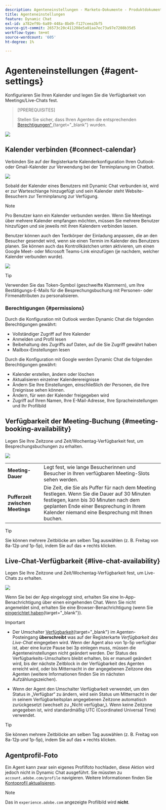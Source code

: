 ```yaml
---
description: Agenteneinstellungen - Marketo-Dokumente - Produktdokumentation
title: Agenteneinstellungen
feature: Dynamic Chat
exl-id: a782ef9b-6a89-448a-8bd9-f127ceea3bf5
source-git-commit: 26573c20c411208e5a01aa7ec73a97e7208b35d5
workflow-type: tm+mt
source-wordcount: '605'
ht-degree: 1%

---
```


# Agenteneinstellungen {#agent-settings}

Konfigurieren Sie Ihren Kalender und legen Sie die Verfügbarkeit von Meetings/Live-Chats fest.

>[!PREREQUISITES]
>
>Stellen Sie sicher, dass Ihren Agenten die entsprechenden [Berechtigungen“ ](/help/marketo/product-docs/demand-generation/dynamic-chat/setup-and-configuration/permissions.md){target="_blank"} wurden.

![](assets/agent-settings-1.png)

## Kalender verbinden {#connect-calendar}

Verbinden Sie auf der Registerkarte Kalenderkonfiguration Ihren Outlook- oder Gmail-Kalender zur Verwendung bei der Terminplanung im Chatbot.

![](assets/agent-settings-2.png)

Sobald der Kalender eines Benutzers mit Dynamic Chat verbunden ist, wird er zur Warteschlange hinzugefügt und sein Kalender steht Website-Besuchern zur Terminplanung zur Verfügung.

>[!NOTE]
>
>Pro Benutzer kann ein Kalender verbunden werden. Wenn Sie Meetings über mehrere Kalender empfangen möchten, müssen Sie mehrere Benutzer hinzufügen und sie jeweils mit ihren Kalendern verbinden lassen.

Benutzer können auch den Textkörper der Einladung anpassen, die an den Besucher gesendet wird, wenn sie einen Termin im Kalender des Benutzers planen. Sie können auch das Kontrollkästchen unten aktivieren, um einen Google Meet- oder Microsoft Teams-Link einzufügen (je nachdem, welcher Kalender verbunden wurde).

![](assets/agent-settings-3.png)

>[!TIP]
>
>Verwenden Sie das Token-Symbol (geschweifte Klammern), um Ihre Bestätigungs-E-Mails für die Besprechungsbuchung mit Personen- oder Firmenattributen zu personalisieren.

### Berechtigungen {#permissions}

Durch die Konfiguration mit Outlook werden Dynamic Chat die folgenden Berechtigungen gewährt:

* Vollständiger Zugriff auf Ihre Kalender
* Anmelden und Profil lesen
* Beibehaltung des Zugriffs auf Daten, auf die Sie Zugriff gewährt haben
* Mailbox-Einstellungen lesen

Durch die Konfiguration mit Google werden Dynamic Chat die folgenden Berechtigungen gewährt:

* Kalender erstellen, ändern oder löschen
* Aktualisieren einzelner Kalenderereignisse
* Ändern Sie Ihre Einstellungen, einschließlich der Personen, die Ihre Ereignisse sehen können.
* Ändern, für wen der Kalender freigegeben wird
* Zugriff auf Ihren Namen, Ihre E-Mail-Adresse, Ihre Spracheinstellungen und Ihr Profilbild

## Verfügbarkeit der Meeting-Buchung {#meeting-booking-availability}

Legen Sie Ihre Zeitzone und Zeit/Wochentag-Verfügbarkeit fest, um Besprechungsbuchungen zu erhalten.

![](assets/agent-settings-4.png)

<table>
 <tbody>
  <tr>
   <td><b>Meeting-Dauer</b></td>
   <td>Legt fest, wie lange Besucherinnen und Besucher in Ihren verfügbaren Meeting-Slots sehen werden.</td>
  </tr>
  <tr>
   <td><b>Pufferzeit zwischen Meetings</b></td>
   <td>Die Zeit, die Sie als Puffer für nach dem Meeting festlegen. Wenn Sie die Dauer auf 30 Minuten festlegen, kann bis 30 Minuten nach dem geplanten Ende einer Besprechung in Ihrem Kalender niemand eine Besprechung mit Ihnen buchen.</td>
  </tr>
 </tbody>
</table>

>[!TIP]
>
>Sie können mehrere Zeitblöcke am selben Tag auswählen (z. B. Freitag von 8a-12p _und_ 1p-5p), indem Sie auf das **+** rechts klicken.

## Live-Chat-Verfügbarkeit {#live-chat-availability}

Legen Sie Ihre Zeitzone und Zeit/Wochentag-Verfügbarkeit fest, um Live-Chats zu erhalten.

![](assets/agent-settings-5.png)

Wenn Sie bei der App eingeloggt sind, erhalten Sie eine In-App-Benachrichtigung über einen eingehenden Chat. Wenn Sie nicht angemeldet sind, erhalten Sie eine Browser-Benachrichtigung (wenn Sie [eingerichtet haben](/help/marketo/product-docs/demand-generation/dynamic-chat/live-chat/agent-inbox.md#live-chat-notifications){target="_blank"}).

>[!IMPORTANT]
>
>* Der Umschalter [Verfügbarkeit](/help/marketo/product-docs/demand-generation/dynamic-chat/live-chat/agent-inbox.md#availability-toggle){target="_blank"} im Agenten-Posteingang **überschreibt** was auf der Registerkarte _Verfügbarkeit des Live-Chat_ eingegeben wird. Wenn der Agent also von 1p-5p verfügbar ist, aber eine kurze Pause bei 3p einlegen muss, müssen die Agenteneinstellungen nicht geändert werden. Der Status des Verfügbarkeits-Umschalters bleibt erhalten, bis er manuell geändert wird, bis der nächste Zeitblock in der Verfügbarkeit des Agenten erreicht wird, oder bis Mitternacht in der angegebenen Zeitzone des Agenten (weitere Informationen finden Sie im nächsten Aufzählungszeichen).
>
>* Wenn der Agent den Umschalter Verfügbarkeit verwendet, um den Status in „Verfügbar“ zu ändern, wird sein Status um Mitternacht in der in seinem Verfügbarkeitsplan angegebenen Zeitzone automatisch zurückgesetzt (wechselt zu „Nicht verfügbar„). Wenn keine Zeitzone angegeben ist, wird standardmäßig UTC (Coordinated Universal Time) verwendet.

>[!TIP]
>
>Sie können mehrere Zeitblöcke am selben Tag auswählen (z. B. Freitag von 8a-12p _und_ 1p-5p), indem Sie auf das **+** rechts klicken.

## Agentprofil-Foto

Ein Agent kann zwar sein eigenes Profilfoto hochladen, diese Aktion wird jedoch nicht in Dynamic Chat ausgeführt. Sie müssten zu `account.adobe.com/profile` navigieren. Weitere Informationen finden Sie [Kontoprofil aktualisieren](https://helpx.adobe.com/de/manage-account/using/edit-adobe-account-personal-profile.html).

>[!NOTE]
>
>Das in `experience.adobe.com` angezeigte Profilbild wird **nicht**.
